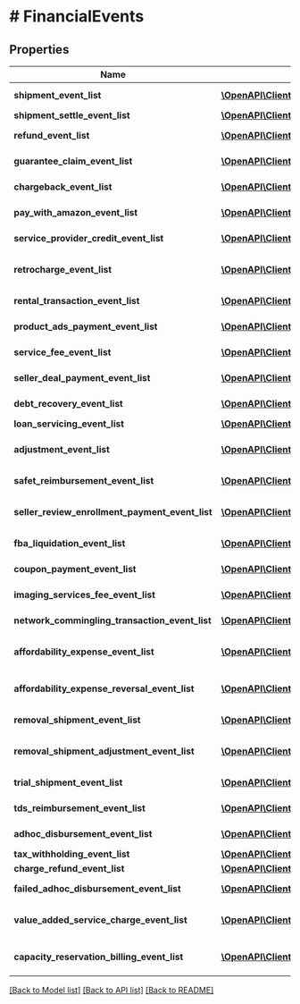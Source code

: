 # # FinancialEvents

## Properties

Name | Type | Description | Notes
------------ | ------------- | ------------- | -------------
**shipment_event_list** | [**\OpenAPI\Client\Model\financesv0\ShipmentEvent[]**](ShipmentEvent.md) | A list of shipment event information. | [optional]
**shipment_settle_event_list** | [**\OpenAPI\Client\Model\financesv0\ShipmentEvent[]**](ShipmentEvent.md) | A list of &#x60;ShipmentEvent&#x60; items. | [optional]
**refund_event_list** | [**\OpenAPI\Client\Model\financesv0\ShipmentEvent[]**](ShipmentEvent.md) | A list of shipment event information. | [optional]
**guarantee_claim_event_list** | [**\OpenAPI\Client\Model\financesv0\ShipmentEvent[]**](ShipmentEvent.md) | A list of shipment event information. | [optional]
**chargeback_event_list** | [**\OpenAPI\Client\Model\financesv0\ShipmentEvent[]**](ShipmentEvent.md) | A list of shipment event information. | [optional]
**pay_with_amazon_event_list** | [**\OpenAPI\Client\Model\financesv0\PayWithAmazonEvent[]**](PayWithAmazonEvent.md) | A list of events related to the seller&#39;s Pay with Amazon account. | [optional]
**service_provider_credit_event_list** | [**\OpenAPI\Client\Model\financesv0\SolutionProviderCreditEvent[]**](SolutionProviderCreditEvent.md) | A list of information about solution provider credits. | [optional]
**retrocharge_event_list** | [**\OpenAPI\Client\Model\financesv0\RetrochargeEvent[]**](RetrochargeEvent.md) | A list of information about Retrocharge or RetrochargeReversal events. | [optional]
**rental_transaction_event_list** | [**\OpenAPI\Client\Model\financesv0\RentalTransactionEvent[]**](RentalTransactionEvent.md) | A list of rental transaction event information. | [optional]
**product_ads_payment_event_list** | [**\OpenAPI\Client\Model\financesv0\ProductAdsPaymentEvent[]**](ProductAdsPaymentEvent.md) | A list of sponsored products payment events. | [optional]
**service_fee_event_list** | [**\OpenAPI\Client\Model\financesv0\ServiceFeeEvent[]**](ServiceFeeEvent.md) | A list of information about service fee events. | [optional]
**seller_deal_payment_event_list** | [**\OpenAPI\Client\Model\financesv0\SellerDealPaymentEvent[]**](SellerDealPaymentEvent.md) | A list of payment events for deal-related fees. | [optional]
**debt_recovery_event_list** | [**\OpenAPI\Client\Model\financesv0\DebtRecoveryEvent[]**](DebtRecoveryEvent.md) | A list of debt recovery event information. | [optional]
**loan_servicing_event_list** | [**\OpenAPI\Client\Model\financesv0\LoanServicingEvent[]**](LoanServicingEvent.md) | A list of loan servicing events. | [optional]
**adjustment_event_list** | [**\OpenAPI\Client\Model\financesv0\AdjustmentEvent[]**](AdjustmentEvent.md) | A list of adjustment event information for the seller&#39;s account. | [optional]
**safet_reimbursement_event_list** | [**\OpenAPI\Client\Model\financesv0\SAFETReimbursementEvent[]**](SAFETReimbursementEvent.md) | A list of SAFETReimbursementEvents. | [optional]
**seller_review_enrollment_payment_event_list** | [**\OpenAPI\Client\Model\financesv0\SellerReviewEnrollmentPaymentEvent[]**](SellerReviewEnrollmentPaymentEvent.md) | A list of information about fee events for the Early Reviewer Program. | [optional]
**fba_liquidation_event_list** | [**\OpenAPI\Client\Model\financesv0\FBALiquidationEvent[]**](FBALiquidationEvent.md) | A list of FBA inventory liquidation payment events. | [optional]
**coupon_payment_event_list** | [**\OpenAPI\Client\Model\financesv0\CouponPaymentEvent[]**](CouponPaymentEvent.md) | A list of coupon payment event information. | [optional]
**imaging_services_fee_event_list** | [**\OpenAPI\Client\Model\financesv0\ImagingServicesFeeEvent[]**](ImagingServicesFeeEvent.md) | A list of fee events related to Amazon Imaging services. | [optional]
**network_commingling_transaction_event_list** | [**\OpenAPI\Client\Model\financesv0\NetworkComminglingTransactionEvent[]**](NetworkComminglingTransactionEvent.md) | A list of network commingling transaction events. | [optional]
**affordability_expense_event_list** | [**\OpenAPI\Client\Model\financesv0\AffordabilityExpenseEvent[]**](AffordabilityExpenseEvent.md) | A list of expense information related to an affordability promotion. | [optional]
**affordability_expense_reversal_event_list** | [**\OpenAPI\Client\Model\financesv0\AffordabilityExpenseEvent[]**](AffordabilityExpenseEvent.md) | A list of expense information related to an affordability promotion. | [optional]
**removal_shipment_event_list** | [**\OpenAPI\Client\Model\financesv0\RemovalShipmentEvent[]**](RemovalShipmentEvent.md) | A list of removal shipment event information. | [optional]
**removal_shipment_adjustment_event_list** | [**\OpenAPI\Client\Model\financesv0\RemovalShipmentAdjustmentEvent[]**](RemovalShipmentAdjustmentEvent.md) | A comma-delimited list of Removal shipmentAdjustment details for FBA inventory. | [optional]
**trial_shipment_event_list** | [**\OpenAPI\Client\Model\financesv0\TrialShipmentEvent[]**](TrialShipmentEvent.md) | A list of information about trial shipment financial events. | [optional]
**tds_reimbursement_event_list** | [**\OpenAPI\Client\Model\financesv0\TDSReimbursementEvent[]**](TDSReimbursementEvent.md) | A list of &#x60;TDSReimbursementEvent&#x60; items. | [optional]
**adhoc_disbursement_event_list** | [**\OpenAPI\Client\Model\financesv0\AdhocDisbursementEvent[]**](AdhocDisbursementEvent.md) | A list of &#x60;AdhocDisbursement&#x60; events. | [optional]
**tax_withholding_event_list** | [**\OpenAPI\Client\Model\financesv0\TaxWithholdingEvent[]**](TaxWithholdingEvent.md) | A list of &#x60;TaxWithholding&#x60; events. | [optional]
**charge_refund_event_list** | [**\OpenAPI\Client\Model\financesv0\ChargeRefundEvent[]**](ChargeRefundEvent.md) | A list of charge refund events. | [optional]
**failed_adhoc_disbursement_event_list** | [**\OpenAPI\Client\Model\financesv0\FailedAdhocDisbursementEvent[]**](FailedAdhocDisbursementEvent.md) | A list of &#x60;FailedAdhocDisbursementEvent&#x60;s. | [optional]
**value_added_service_charge_event_list** | [**\OpenAPI\Client\Model\financesv0\ValueAddedServiceChargeEvent[]**](ValueAddedServiceChargeEvent.md) | A list of &#x60;ValueAddedServiceCharge&#x60; events. | [optional]
**capacity_reservation_billing_event_list** | [**\OpenAPI\Client\Model\financesv0\CapacityReservationBillingEvent[]**](CapacityReservationBillingEvent.md) | A list of &#x60;CapacityReservationBillingEvent&#x60; events. | [optional]

[[Back to Model list]](../../README.md#models) [[Back to API list]](../../README.md#endpoints) [[Back to README]](../../README.md)
